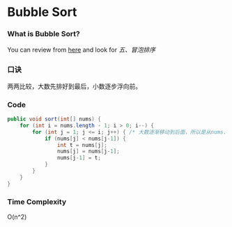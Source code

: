 # Bubble Sort

### What is Bubble Sort?
You can review from [here](http://blog.csdn.net/han_xiaoyang/article/details/12163251) and look for *五、冒泡排序*  

### 口诀
两两比较，大数先排好到最后，小数逐步浮向前。  

### Code
```java
public void sort(int[] nums) {
	for (int i = nums.length - 1; i > 0; i--) {
		for (int j = 1; j <= i; j++) { /* 大数逐渐移动到后面，所以是从nums.length-1 -- 0 逐步有序化*/
			if (nums[j] < nums[j-1]) {
				int t = nums[j];
				nums[j] = nums[j-1];
				nums[j-1] = t;
			}
		}
	}
}
```

### Time Complexity
O(n^2)
